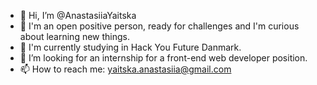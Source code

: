 - 👋 Hi, I’m @AnastasiiaYaitska
- 👀 I'm an open positive person, ready for challenges and I'm curious about learning new things.
- 🌱 I'm currently studying in Hack You Future Danmark.
- 💞️ I’m looking for an internship for a front-end web developer position.
- 📫 How to reach me: yaitska.anastasiia@gmail.com




